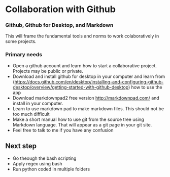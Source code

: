 # Collaboration with Github 
### Github, Github for Desktop, and Markdown
This will frame the fundamental tools and norms to work colaboratively in some projects.
### Primary needs
- Open a github account and learn how to start a collaborative project. Projects may be public or private.
- Download and install github for desktop in your computer and learn from (https://docs.github.com/en/desktop/installing-and-configuring-github-desktop/overview/getting-started-with-github-desktop) how to use the app
- Download markdownpad2 free version http://markdownpad.com/ and install in your computer. 
- Learn to use markdown pad to make markdown files. This should not be too much difficult
- Make a short manual how to use git from the source tree using Markdown language. That will appear as a git page in your git site. 
- Feel free to talk to me if you have any confusion 
## Next step
- Go theough the bash scripting
- Apply regex using bash
- Run python coded in multiple folders
